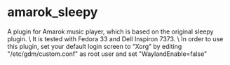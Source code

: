 # amarok_sleepy
A plugin for Amarok music player, which is based on the original sleepy plugin. \\
It is tested with Fedora 33 and Dell Inspiron 7373. \\
In order to use this plugin, set your default login screen to “Xorg” by editing "/etc/gdm/custom.conf" as root user and set "WaylandEnable=false"
